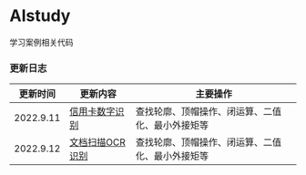 # AIstudy
学习案例相关代码

### 更新日志
|  更新时间   | 更新内容    | 主要操作 |
|  ----  | ----  |   ----  |
| 2022.9.11  | [信用卡数字识别](https://github.com/Eddiespade/AIstudy/tree/main/opencv/%E4%BF%A1%E7%94%A8%E5%8D%A1%E6%95%B0%E5%AD%97%E8%AF%86%E5%88%AB)  | 查找轮廓、顶帽操作、闭运算、二值化、最小外接矩等 |
| 2022.9.12  | [文档扫描OCR识别](https://github.com/Eddiespade/AIstudy/tree/main/opencv/%E4%BF%A1%E7%94%A8%E5%8D%A1%E6%95%B0%E5%AD%97%E8%AF%86%E5%88%AB)  | 查找轮廓、顶帽操作、闭运算、二值化、最小外接矩等 |

